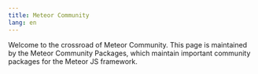 ```yaml
---
title: Meteor Community
lang: en
---
```


Welcome to the crossroad of Meteor Community. This page is maintained by the Meteor Community Packages, which maintain important community packages for the Meteor JS framework.
